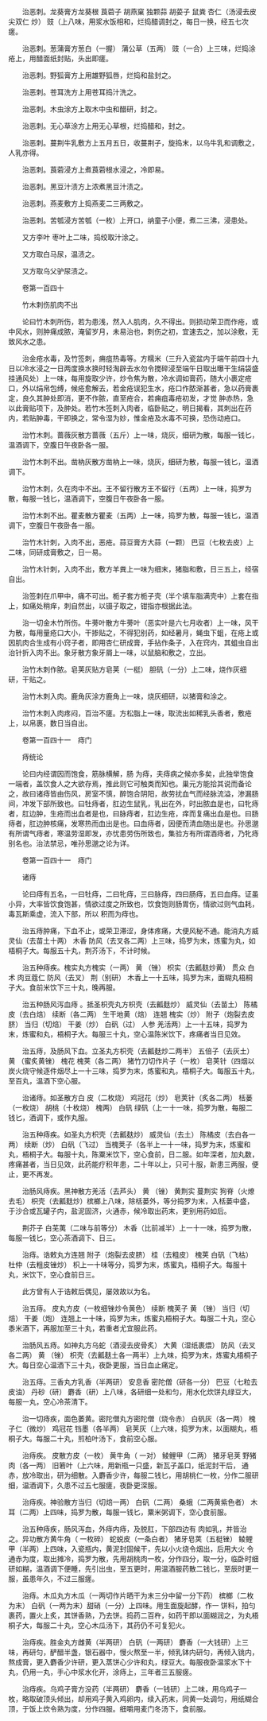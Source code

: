 <!-- { "loadSidebar": true } -->
　　治恶刺。龙葵膏方龙葵根 莨菪子 胡燕窠 独颗蒜 胡荽子 鼠粪 杏仁（汤浸去皮尖双仁 炒） 豉（上八味，用浆水饭相和，烂捣醋调封之，每日一换，经五七次瘥。

　　治恶刺。葱蒲膏方葱白（一握） 蒲公草（五两） 豉（一合）上三味，烂捣涂疮上，用醋面纸封贴，头出即瘥。

　　治恶刺。野狐膏方上用雄野狐唇，烂捣和盐封之。

　　治恶刺。苍耳洗方上用苍耳捣汁洗之。

　　治恶刺。木虫涂方上取木中虫和醋研，封之。

　　治恶刺。无心草涂方上用无心草根，烂捣醋和，封之。

　　治恶刺。蔓荆牛乳敷方上五月五日，收蔓荆子，旋捣末，以乌牛乳和调敷之，人乳亦得。

　　治恶刺。莨菪浸方上煮莨菪根水浸之，冷即易。

　　治恶刺。黑豆汁渍方上浓煮黑豆汁渍之。

　　治恶刺。燕麦敷方上捣燕麦二三两敷之。

　　治恶刺。苦瓠浸方苦瓠（一枚）上开口，纳童子小便，煮二三沸，浸患处。

　　又方李叶 枣叶上二味，捣绞取汁涂之。

　　又方取白马尿，温渍之。

　　又方取乌父驴尿渍之。

　　卷第一百四十

　　竹木刺伤肌肉不出

　　论曰竹木刺所伤，若为患浅，然入人肌肉，久不得出。则损动荣卫而作疮，或中风水，则肿痛成脓，淹留岁月，未易治也，刺伤之初，宜速去之，加以涂敷，无致风水之患。

　　治金疮水毒，及竹签刺，痈疽热毒等。方糯米（三升入瓷盆内于端午前四十九日以冷水浸之一日两度换水换时轻淘辟去水勿令搅碎浸至端午日取出曝干生绢袋盛挂通风处）上一味，每用旋取少许，炒令焦为散，冷水调如膏药，随大小裹定疮口，外以绢帛包缚，候疮愈解去，若金疮误犯生水，疮口作脓渐甚者，急以药膏裹定，良久其肿处即消，更不作脓，直至疮合，若痈疽毒疮初发，才觉 肿赤热，急以此膏贴项下，及肿处。若竹木签刺入肉者，临卧贴之，明日揭看，其刺出在药内，若贴肿毒，干即换之，常令湿为妙，惟金疮及水毒不可换，恐伤动疮口。

　　治竹木刺。蔷薇灰散方蔷薇（五斤）上一味，烧灰，细研为散，每服一钱匕，温酒调下，空腹日午夜卧各一服。

　　治竹木刺不出。凿枘灰散方凿枘上一味，烧灰，细研为散，每服一钱匕，温酒调下。

　　治竹木刺，久在肉中不出。王不留行散方王不留行（五两）上一味，捣罗为散，每服一钱匕，温酒调下，空腹日午夜卧各一服。

　　治竹木刺不出。瞿麦散方瞿麦（五两）上一味，捣罗为散，每服一钱匕，温酒调下，空腹日午夜卧各一服。

　　治竹木针刺，入肉不出，恶疮。蒜豆膏方大蒜（一颗） 巴豆（七枚去皮）上二味，同研成膏敷之，日一易。

　　治竹木针刺，入肉不出，敷方羊粪上一味为细末，猪脂和敷，日三五上，经宿自出。

　　治签刺在爪甲中，痛不可出。栀子套方栀子壳（半个填车脂满壳中）上套在指上，如痛处稍痒，刺自然出，以镊子取之，钳指亦根据此法。

　　治一切金木竹所伤。牛蒡叶散方牛蒡叶（恶实叶是六七月收者）上一味，风干为散，每用量疮口大小，干掺贴之，不得犯别药，如经暑月，蝇虫下蛆，在疮上或因肌肉合生成有小窍子者，即用杏仁研成膏，手拈作条子，入在窍内，其蛆虫自出治针折入肉不出。象牙散方象牙屑上一味，以鼠脑和敷之，立出。

　　治竹木刺作脓。皂荚灰贴方皂荚（一梃） 胆矾（一分）上二味，烧作灰细研，干贴之。

　　治竹木刺入肉。鹿角灰涂方鹿角上一味，烧灰细研，以猪膏和涂之。

　　治竹木刺入肉疼闷，百治不瘥。方松脂上一味，取流出如稀乳头香者，敷疮上，以帛裹，数日当自出。

　　卷第一百四十一　痔门

　　痔统论

　　论曰内经谓因而饱食，筋脉横解，肠 为痔，夫痔病之候亦多矣，此独举饱食一端者，盖饮食人之大欲存焉，推此则它可触类而知也。巢元方能拾其说而备论之，故曰诸痔皆由伤风，房室不慎，醉饱合阴阳，故劳扰血气而经脉流溢，渗漏肠间，冲发下部所致也。曰牡痔者，肛边生鼠乳，乳出在外，时出脓血是也，曰牝痔者，肛边肿，生疮而出血者是也，曰脉痔者，肛边生疮，痒而复痛出血是也。曰肠痔者，肛边肿核痛，发寒热而血出是也。曰血痔者，因便而清血随出是也。孙思邈有所谓气痔者，寒温劳湿即发，亦忧患劳伤所致也，集验方有所谓酒痔者，乃牝痔别名也。治法禁忌，唯孙思邈之论为详。

　　卷第一百四十一　痔门

　　诸痔

　　论曰痔有五名，一曰牡痔，二曰牝痔，三曰脉痔，四曰肠痔，五曰血痔。证虽小异，大率皆饮食饱甚，情欲过度之所致也，饮食饱则肠胃伤，情欲过则气血耗，毒瓦斯乘虚，流入下部，所以 积而为痔也。

　　治五痔肿痛，下血不止，或荣卫滞涩，身体疼痛，大便风秘不通。能消丸方威灵仙（去苗土十两） 木香 防风（去叉各二两）上三味，捣罗为末，炼蜜为丸，如梧桐子大。每服五十丸，荆芥汤下，不计时候。

　　治五种痔疾。槐实丸方槐实（一两） 黄 （锉） 枳实（去瓤麸炒黄） 贯众 白术 肉豆蔻仁 防风（去叉） 荆（别研） 木香上一十五味，捣罗为末，面糊丸梧桐子大。食前米饮下三十丸，晚再服。

　　治五种肠风泻血痔 。抵圣枳壳丸方枳壳（去瓤麸炒） 威灵仙（去苗土） 陈橘皮（去白焙） 续断（各二两） 生干地黄（焙） 连翘 槐实（炒） 附子（炮裂去皮脐） 当归（切焙） 干姜（炒） 白矾（过） 人参 羌活两）上一十五味，捣罗为末，炼蜜和丸，梧桐子大。每服三十丸，空心温陈米饮下，疼痛者当日见效。

　　治五痔，及肠风下血。立圣丸方枳壳（去瓤麸炒二两半） 五倍子（去灰土） 黄 （蜜炙黄锉） 槐花 槐荚（各二两） 猪竹刀切作片子（一枚） 皂荚针（四烟以炭火烧守候逐件烟尽上一十三味，捣罗为末，炼蜜和丸，梧桐子大。每服五十丸，至百丸，温酒下空心服。

　　治诸痔。如圣散方白 皮（二枚烧） 鸡冠花（炒） 皂荚针（炙各二两） 栝蒌（一枚烧） 胡桃（十枚烧） 槐两） 白矾 绿矾（上一十一味，捣罗为散，每服二钱匕，酒调下，或作丸服。

　　治五种痔疾。如圣丸方枳壳（去瓤麸炒） 威灵仙（去土） 陈橘皮（去白各一两） 续断（炒） 白矾（飞过） 当槐荚子（各半上一十一味，捣罗为末，炼蜜和丸，梧桐子大。每服十丸，陈粟米饮下，空心食前，日二服。如年深者，加丸数，疼痛甚者，当日见效，此药能疗积年患，二十年以上，只可十服，新患三两服，便止，更不再发。

　　治肠风痔疾。黑神散方羌活（去芦头） 黄 （锉） 黄荆实 蔓荆实 狗脊（火燎去毛） 枳壳（去瓤麸炒）槟榔上八味，除栝蒌外，等分捣罗为末，入栝蒌中盛，于沙合或瓦罐子内，盐泥固济，火通赤，候冷取出药末，更别用药如后。

　　荆芥子 白芜荑（二味与前等分） 木香（比前减半）上一十一味，捣罗为散，每服一钱匕，空心茶酒调下、日三。

　　治痔。诰敕丸方连翘 附子（炮裂去皮脐） 桂（去粗皮） 槐荚 白矾（飞枯） 杜仲（去粗皮锉炒） 枳上一十味等分，捣罗为末，炼蜜丸，梧桐子大。每服十丸，米饮下，空心食前日三。

　　此方曾有人于诰敕后偶见，屡效故以为名。

　　治五痔。 皮丸方皮（一枚细锉炒令黄色） 续断 槐荚子 黄 （锉） 当归（切焙） 干姜（炮） 连翘上一十味，捣罗为末，炼蜜丸梧桐子大。每服二十丸，空心黍米酒下，再服加至三十丸，若重者尤宜服此药。

　　治肠风五痔。如神丸方乌蛇（酒浸去皮骨炙） 大黄（湿纸裹煨） 防风（去叉各二两） 黄 （锉） 枳壳（去瓤麸土各一两半）上九味，捣罗为末，炼蜜丸梧桐子大。每日空心温酒下三十丸，夜卧更服，当日血止痛定。

　　治五痔。三香丸方乳香（半两研） 安息香 密陀僧（研各一分） 巴豆（七粒去皮油） 丹砂（研） 麝香（研）上八味，各研细一处和匀，用水化炊饼丸绿豆大，每服一丸，空心冷茶清下。

　　治一切痔疾，面色萎黄。密陀僧丸方密陀僧（烧令赤） 白矾灰（各一两） 槐子仁（微炒） 鸡冠花 铛墨（各半两） 皂荚灰（上六味，捣罗为末，以面糊丸，梧桐子大。每服二十丸，煎柏叶汤下，食前空心服。

　　治痔疾。 皮散方皮（一枚） 黄牛角（ 一对） 鲮鲤甲（二两） 猪牙皂荚 野猪肉（各一两） 旧箬叶（上六味，用新瓶一只盛，新瓦子盖口，纸泥封干后， 通赤，放冷取出，研为细散。入麝香少许，每服二钱匕，用胡桃仁一枚，分作二服研细，温酒调下，久患不过五七服瘥，夜卧更深服。

　　治痔疾。神验散方当归（切焙一两） 白矾（二两） 桑蛾（二两黄紫色者） 木耳（二两）上四味，捣罗为散，每服一钱匕，粟米粥调下，空心食前服。

　　治五种痔疾，肠风泻血，外痔内痔，及脱肛，下部四边有 肉如乳，并皆治之。异功散方黄牛角（ 一枚碎） 蛇蜕皮（一条白者） 猪牙皂荚（五梃锉） 鲮鲤甲（半两）上四味，入瓷瓶内，黄泥封固候干，先以小火烧令烟出，后用大火 令通赤为度，取出摊冷，捣罗为散，先用胡桃肉一枚，分作四分，取一分，临卧时细研如糊，温酒调下便睡，先引出虫，至五更时，用温酒服药散二钱匕，至辰时更一服，虽患年久，不过三服瘥。

　　治痔。木瓜丸方木瓜（一两切作片晒干为末三分中留一分下药） 槟榔（二枚为末） 白矾（一两为末）甜硝（一分）上四味。用生面旋起酵，作一 饼料，拍匀裹药，置火上炙，其饼香熟，乃去饼。捣药二百杵，如药干即以面糊润之，为丸梧桐子大，每服二十丸，空心木瓜汤下，其药仍不可复犯火。

　　治痔疾。胜金丸方雌黄（半两研） 白矾（一两研） 麝香（一大钱研）上三味，再研匀，酽醋半盏，银石器中，慢火熬至一半，倾乳钵内研匀，再倾入铫内，熬成膏，更入麝香少许研，更入蒸饼心少许和丸，绿豆大。每服夜卧温浆水下十丸，仍用一丸，手心中浆水化开，涂痔上，三年者三五服瘥。

　　治痔疾。乌鸡子膏方没药（半两研） 麝香（一钱研）上二味，用乌鸡子一枚，略取破顶头倾出，却用鸡子黄入鸡卵内，续入药末，同黄一处调匀，用纸糊合顶，于饭上炊令熟为度，分作四服。细嚼用麦门冬汤下，食前服。

